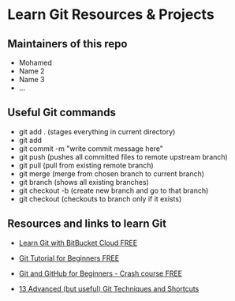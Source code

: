 # Learn Git Resources & Projects

## Maintainers of this repo

- Mohamed
- Name 2
- Name 3
- ...

## Useful Git commands

- git add . (stages everything in current directory)
- git add <exact file name>
- git commit -m "write commit message here"
- git push (pushes all committed files to remote upstream branch)
- git pull (pull from existing remote branch)
- git merge <Branch name> (merge from chosen branch to current branch)
- git branch (shows all existing branches)
- git checkout -b (create new branch and go to that branch)
- git checkout <NAME> (checkouts to branch only if it exists)

## Resources and links to learn Git

- [Learn Git with BitBucket Cloud FREE](https://www.atlassian.com/git/tutorials/learn-git-with-bitbucket-cloud)

- [Git Tutorial for Beginners FREE](https://www.youtube.com/watch?v=8JJ101D3knE)

- [Git and GitHub for Beginners - Crash course FREE](https://www.youtube.com/watch?v=RGOj5yH7evk)

- [13 Advanced (but useful) Git Techniques and Shortcuts](https://www.youtube.com/watch?v=ecK3EnyGD8o)

